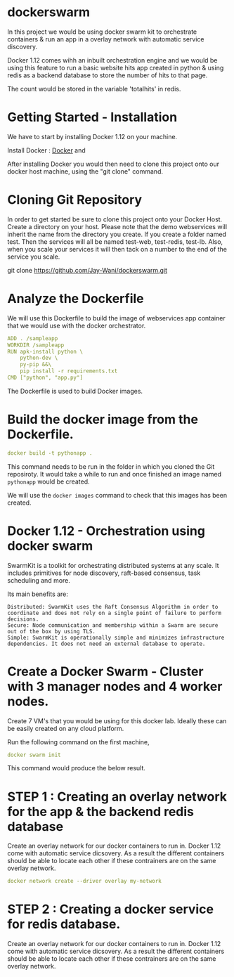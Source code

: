 # dockerswarm

In this project we would be using docker swarm kit to orchestrate containers & run an app in a overlay network with automatic service discovery.

Docker 1.12 comes wihh an inbuilt orchestration engine and we would be using this feature to run a basic website hits app created in python & using redis as a backend database to store the number of hits to that page. 

The count would be stored in the variable 'totalhits' in redis.


# Getting Started - Installation

We have to start by installing Docker 1.12 on your machine. 

Install Docker :            [Docker](https://docs.docker.com/installation/) and 


After installing Docker you would then need to clone this project onto our docker host machine, using the "git clone" command.


# Cloning Git Repository

In order to get started be sure to clone this project onto your Docker Host. Create a directory on your host.
Please note that the demo webservices will inherit the name from the directory you create. If you create a folder named test. Then the services will all be named test-web, test-redis, test-lb. Also, when you scale your services it will then tack on a number to the end of the service you scale.

git clone https://github.com/Jay-Wani/dockerswarm.git



# Analyze the Dockerfile 

We will use this Dockerfile to build the image of webservices app container that we would use with the docker orchestrator. 

```yaml
ADD . /sampleapp
WORKDIR /sampleapp
RUN apk-install python \
    python-dev \
    py-pip &&\
    pip install -r requirements.txt
CMD ["python", "app.py"]
```

The Dockerfile is used to build Docker images.



# Build the docker image from the Dockerfile.

```yaml
docker build -t pythonapp .
```

This command needs to be run in the folder in which you cloned the Git reposiroty.
It would take a while to run and once finished an image named ```pythonapp``` would be created. 

We will use the ```docker images``` command to check that this images has been created. 



# Docker 1.12 - Orchestration using docker swarm 

SwarmKit is a toolkit for orchestrating distributed systems at any scale. It includes primitives for node discovery, raft-based consensus, task scheduling and more.

Its main benefits are:

    Distributed: SwarmKit uses the Raft Consensus Algorithm in order to coordinate and does not rely on a single point of failure to perform decisions.
    Secure: Node communication and membership within a Swarm are secure out of the box by using TLS. 
    Simple: SwarmKit is operationally simple and minimizes infrastructure dependencies. It does not need an external database to operate.


# Create a Docker Swarm - Cluster with 3 manager nodes and 4 worker nodes. 

Create 7 VM's that you would be using for this docker lab. Ideally these can be easily created on any cloud platform. 

Run the following command on the first machine, 

```yaml
docker swarm init
```

This command would produce the below result. 




# STEP 1 : Creating an overlay network for the app & the backend redis database

Create an overlay network for our docker containers to run in. Docker 1.12 come with automatic service dicsovery. 
As a result the different containers should be able to locate each other if these contrainers are on the same overlay network. 

```yaml
docker network create --driver overlay my-network
```


# STEP 2 : Creating a docker service for redis database. 

Create an overlay network for our docker containers to run in. Docker 1.12 come with automatic service dicsovery. 
As a result the different containers should be able to locate each other if these contrainers are on the same overlay network. 




